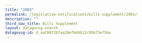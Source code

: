 ```yaml
---
title: "2003"
permalink: /legislative-notifications/bills-supplement/2003/
description: ""
third_nav_title: Bills Supplement
layout: datagovsg-search
datagovsg-id: d_aaf8072b7aa28efbd4b11c956f3ef5be
---
```

